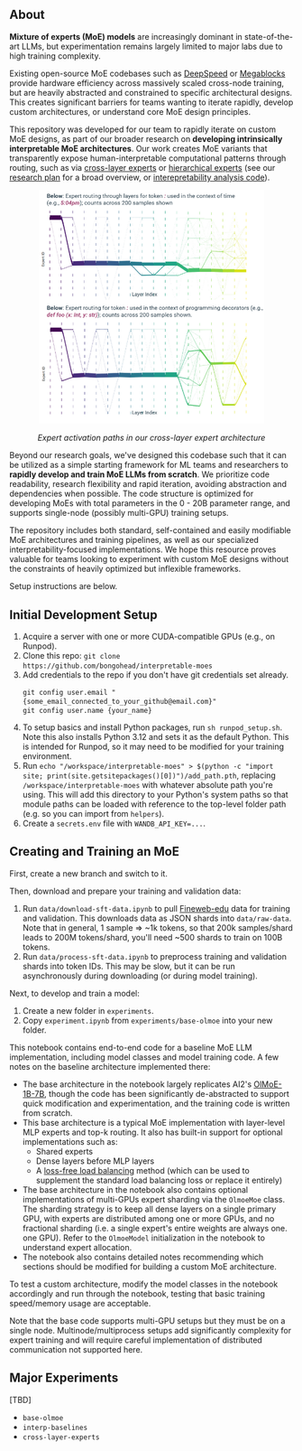 ## About
**Mixture of experts (MoE) models** are increasingly dominant in state-of-the-art LLMs, but experimentation remains largely limited to major labs due to high training complexity.

Existing open-source MoE codebases such as [DeepSpeed](https://github.com/deepspeedai/DeepSpeed) or [Megablocks](https://github.com/databricks/megablocks) provide hardware efficiency across massively scaled cross-node training, but are heavily abstracted and constrained to specific architectural designs. This creates significant barriers for teams wanting to iterate rapidly, develop custom architectures, or understand core MoE design principles.

This repository was developed for our team to rapidly iterate on custom MoE designs, as part of our broader research on **developing intrinsically interpretable MoE architectures**. Our work creates MoE variants that transparently expose human-interpretable computational patterns through routing, such as via [cross-layer experts](https://drive.google.com/file/d/1ytFa0Zr2c-IhW7eRXN6X30sDcba3Qr7t/view?usp=sharing) or [hierarchical experts](https://drive.google.com/file/d/1SDFZoZPbbgTPg6KXbShgiidOu7d9C1tv/view?usp=sharing) (see our [research plan](https://drive.google.com/file/d/18ERsEI6nj_GcAxeZ_h7FeY9q8eeeFdES/view?usp=sharing) for a broad overview, or [interepretability analysis code](https://github.com/bongohead/interpretable-moes-analysis/tree/master)).

<p align="center">
    <img src="https://raw.githubusercontent.com/bongohead/interpretable-moes-analysis/refs/heads/master/images/cross-layer-routing-2.png" alt width="400px">
</p>
<p align="center" >
    <em>Expert activation paths in our cross-layer expert architecture</em>
</p>

Beyond our research goals, we've designed this codebase such that it can be utilized as a simple starting framework for ML teams and researchers to **rapidly develop and train MoE LLMs from scratch**. We prioritize code readability, research flexibility and rapid iteration, avoiding abstraction and dependencies when possible. The code structure is optimized for developing MoEs with total parameters in the 0 - 20B parameter range, and supports single-node (possibly multi-GPU) training setups.

The repository includes both standard, self-contained and easily modifiable MoE architectures and training pipelines, as well as our specialized interpretability-focused implementations. We hope this resource proves valuable for teams looking to experiment with custom MoE designs without the constraints of heavily optimized but inflexible frameworks.

Setup instructions are below.

## Initial Development Setup
1. Acquire a server with one or more CUDA-compatible GPUs (e.g., on Runpod).
2. Clone this repo: `git clone https://github.com/bongohead/interpretable-moes`
3. Add credentials to the repo if you don't have git credentials set already.
    ```
    git config user.email "{some_email_connected_to_your_github@email.com}"
    git config user.name {your_name}
    ```
4. To setup basics  and install Python packages, run `sh runpod_setup.sh`. Note this also installs Python 3.12 and sets it as the default Python. This is intended for Runpod, so it may need to be modified for your training environment.
5. Run `echo "/workspace/interpretable-moes" > $(python -c "import site; print(site.getsitepackages()[0])")/add_path.pth`, replacing `/workspace/interpretable-moes` with whatever absolute path you're using. This will add this directory to your Python's system paths so that module paths can be loaded with reference to the top-level folder path (e.g. so you can import from `helpers`).
6. Create a `secrets.env` file with `WANDB_API_KEY=...`.

## Creating and Training an MoE
First, create a new branch and switch to it.

Then, download and prepare your training and validation data: 
1. Run `data/download-sft-data.ipynb` to pull [Fineweb-edu](https://huggingface.co/datasets/HuggingFaceFW/fineweb-edu) data for training and validation. This downloads data as JSON shards into `data/raw-data`. Note that in general, 1 sample => ~1k tokens, so that 200k samples/shard leads to 200M tokens/shard, you'll need ~500 shards to train on 100B tokens.
2. Run `data/process-sft-data.ipynb` to preprocess training and validation shards into token IDs. This may be slow, but it can be run asynchronously during downloading (or during model training).

Next, to develop and train a model:
1. Create a new folder in `experiments`.
2. Copy `experiment.ipynb` from `experiments/base-olmoe` into your new folder. 

This notebook contains end-to-end code for a baseline MoE LLM implementation, including model classes and model training code. A few notes on the baseline architecture implemented there:

- The base architecture in the notebook largely replicates AI2's [OlMoE-1B-7B](https://arxiv.org/pdf/2409.02060), though the code has been significantly de-abstracted to support quick modification and experimentation, and the training code is written from scratch.
- This base architecture is a typical MoE implementation with layer-level MLP experts and top-k routing. It also has built-in support for optional implementations such as:
    - Shared experts
    - Dense layers before MLP layers
    - A [loss-free load balancing](https://arxiv.org/abs/2408.15664) method (which can be used to supplement the standard load balancing loss or replace it entirely)
- The base architecture in the notebook also contains optional implementations of multi-GPUs expert sharding via the `OlmoeMoe` class. The sharding strategy is to keep all dense layers on a single primary GPU, with experts are distributed among one or more GPUs, and no fractional sharding (i.e. a single expert's entire weights are always one. one GPU). Refer to the `OlmoeModel` initialization in the notebook to understand expert allocation.
- The notebook also contains detailed notes recommending which sections should be modified for building a custom MoE architecture.

To test a custom architecture, modify the model classes in the notebook accordingly and run through the notebook, testing that basic training speed/memory usage are acceptable.

Note that the base code supports multi-GPU setups but they must be on a single node. Multinode/multiprocess setups add significantly complexity for expert training and will require careful implementation of distributed communication not supported here.

## Major Experiments
[TBD]
- `base-olmoe` 
- `interp-baselines` 
- `cross-layer-experts`
